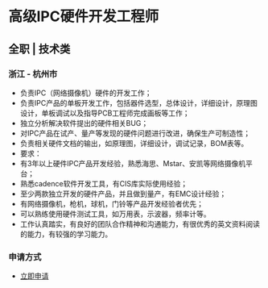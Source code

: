 
# 高级IPC硬件开发工程师
## 全职  |  技术类
### 浙江 - 杭州市

- 负责IPC（网络摄像机）硬件的开发工作；
- 负责IPC产品的单板开发工作，包括器件选型，总体设计，详细设计，原理图设计，单板调试以及指导PCB工程师完成画板等工作；
- 独立分析解决软件提出的硬件相关BUG；
- 对IPC产品在试产、量产等发现的硬件问题进行改进，确保生产可制造性；
- 负责相关硬件文档的输出，如原理图，详细设计，调试记录，BOM表等。
- 要求：
- 有3年以上硬件IPC产品开发经验，熟悉海思、Mstar、安凯等网络摄像机平台；
- 熟悉cadence软件开发工具，有CIS库实际使用经验；
- 至少两款独立开发的硬件产品，并且做到量产，有EMC设计经验；
- 有网络摄像机，枪机，球机，门铃等产品开发经验者优先；
- 可以熟练使用硬件测试工具，如万用表，示波器，频率计等。
- 工作认真踏实，有良好的团队合作精神和沟通能力，有很优秀的英文资料阅读的能力，有较强的学习能力。
### 申请方式
- <a href="mailto:hr@tuya.com?subject=求职简历-高级IPC硬件开发工程师-来自GitHub">立即申请</a>